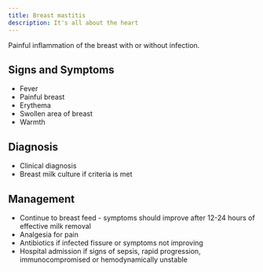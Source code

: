 ```yaml
---
title: Breast mastitis
description: It's all about the heart
---
```


Painful inflammation of the breast with or without infection.

## Signs and Symptoms

- Fever
- Painful breast
- Erythema
- Swollen area of breast
- Warmth

## Diagnosis

- Clinical diagnosis
- Breast milk culture if criteria is met 

## Management

- Continue to breast feed - symptoms should improve after 12-24 hours of effective milk removal
- Analgesia for pain
- Antibiotics if infected fissure or symptoms not improving
- Hospital admission if signs of sepsis, rapid progression, immunocompromised or hemodynamically unstable 